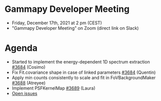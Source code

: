 # Gammapy Developer Meeting

* Friday, December 17th, 2021 at 2 pm (CEST)
* "Gammapy Developer Meeting" on Zoom (direct link on Slack)
# Agenda

* Started to implement the energy-dependent 1D spectrum extraction [#3684](https://github.com/gammapy/gammapy/pull/3684) (Cosimo)
* Fix Fit.covariance shape in case of linked parameters [#3684](https://github.com/gammapy/gammapy/pull/3687) (Quentin)
* Apply min counts consistently to scale and fit in FoVBackgroundMaker [#3688](https://github.com/gammapy/gammapy/pull/3688) (Atreyee)
* Implement PSFKernelMap [#3689](https://github.com/gammapy/gammapy/pull/3689) (Laura)
* [Open issues](https://github.com/gammapy/gammapy/issues)


 


